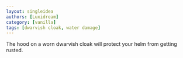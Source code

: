 ```yaml
---
layout: singleidea
authors: [Luxidream]
category: [vanilla]
tags: [dwarvish cloak, water damage]
---
```

The hood on a worn dwarvish cloak will protect your helm from getting rusted.
